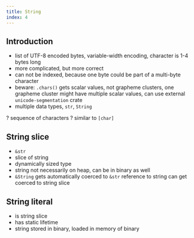 ```yaml
---
title: String
index: 4
---
```


## Introduction

- list of UTF-8 encoded bytes, variable-width encoding, character is 1-4 bytes long
- more complicated, but more correct
- can not be indexed, because one byte could be part of a multi-byte character
- beware: `.chars()` gets scalar values, not grapheme clusters, one grapheme cluster might have multiple scalar values, can use external `unicode-segmentation` crate
- multiple data types, `str`, `String`

? sequence of characters
? similar to `[char]`



## String slice

- `&str`
- slice of string
- dynamically sized type
- string not necessarily on heap, can be in binary as well
- `&String` gets automatically coerced to `&str`
reference to string can get coerced to string slice



## String literal

- is string slice
- has static lifetime
- string stored in binary, loaded in memory of binary
